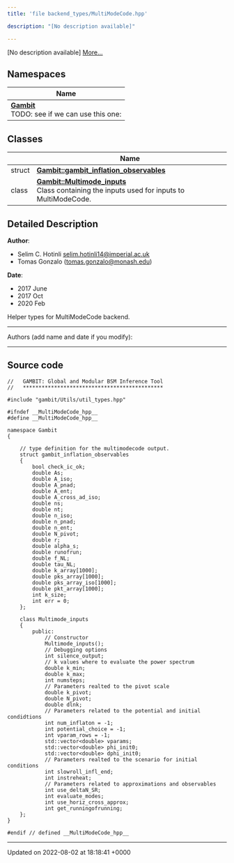 ```yaml
---
title: 'file backend_types/MultiModeCode.hpp'

description: "[No description available]"

---
```







[No description available] [More...](#detailed-description)

## Namespaces

| Name           |
| -------------- |
| **[Gambit](/documentation/code/gambit_sphinx/namespaces/namespacegambit/)** <br>TODO: see if we can use this one:  |

## Classes

|                | Name           |
| -------------- | -------------- |
| struct | **[Gambit::gambit_inflation_observables](/documentation/code/gambit_sphinx/classes/structgambit_1_1gambit__inflation__observables/)**  |
| class | **[Gambit::Multimode_inputs](/documentation/code/gambit_sphinx/classes/classgambit_1_1multimode__inputs/)** <br>Class containing the inputs used for inputs to MultiModeCode.  |

## Detailed Description


**Author**: 

  * Selim C. Hotinli [selim.hotinli14@imperial.ac.uk](mailto:selim.hotinli14@imperial.ac.uk)
  * Tomas Gonzalo ([tomas.gonzalo@monash.edu](mailto:tomas.gonzalo@monash.edu)) 


**Date**: 

  * 2017 June 
  * 2017 Oct
  * 2020 Feb


Helper types for MultiModeCode backend.



------------------

Authors (add name and date if you modify):



------------------




## Source code

```
//   GAMBIT: Global and Modular BSM Inference Tool
//   *********************************************

#include "gambit/Utils/util_types.hpp"

#ifndef __MultiModeCode_hpp__
#define __MultiModeCode_hpp__

namespace Gambit
{

    // type definition for the multimodecode output.
    struct gambit_inflation_observables
    {
        bool check_ic_ok;
        double As;
        double A_iso;
        double A_pnad;
        double A_ent;
        double A_cross_ad_iso;
        double ns;
        double nt;
        double n_iso;
        double n_pnad;
        double n_ent;
        double N_pivot;
        double r;
        double alpha_s;
        double runofrun;
        double f_NL;
        double tau_NL;
        double k_array[1000];
        double pks_array[1000];
        double pks_array_iso[1000];
        double pkt_array[1000];
        int k_size;
        int err = 0;
    };

    class Multimode_inputs
    {
        public:
            // Constructor
            Multimode_inputs();
            // Debugging options
            int silence_output;
            // k values where to evaluate the power spectrum
            double k_min;
            double k_max;
            int numsteps;
            // Parameters realted to the pivot scale
            double k_pivot;
            double N_pivot;
            double dlnk;
            // Parameters related to the potential and initial condidtions
            int num_inflaton = -1;
            int potential_choice = -1;
            int vparam_rows = -1;
            std::vector<double> vparams;
            std::vector<double> phi_init0;
            std::vector<double> dphi_init0;
            // Parameters realted to the scenario for initial conditions
            int slowroll_infl_end;
            int instreheat;
            // Parameters related to approximations and observables
            int use_deltaN_SR;
            int evaluate_modes;
            int use_horiz_cross_approx;
            int get_runningofrunning;
    };
}

#endif // defined __MultiModeCode_hpp__
```


-------------------------------

Updated on 2022-08-02 at 18:18:41 +0000
